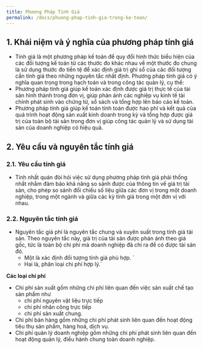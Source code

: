 ```yaml
---
title: Phương Pháp Tính Giá
permalink: /docs/phuong-phap-tinh-gia-trong-ke-toan/
---
```

## 1. Khái niệm và ý nghĩa của phương pháp tính giá 
* Tính giá là một phương pháp kế toán để quy đổi hình thức biểu hiện của các đối tượng kế toán từ các thước đo 
khác nhau về một thước đo chung là sử dụng thước đo tiền tệ để xác định giá trị ghi sổ của các đối tượng cần tính giá theo những nguyên tắc nhất định. 
Phương pháp tính giá có ý nghĩa quan trọng trong hạch toán và trong công tác quản lý, cụ thể: 
* Phương pháp tính giá giúp kế toán xác định được giá trị thực tế của tài sản hình thành trong đơn vị, giúp phản ánh các nghiệp vụ kinh tế tài chính phát sinh vào chứng từ, sổ sách và tổng hợp lên báo cáo kế toán. 
* Phương pháp tính giá giúp kế toán tính toán được hao phí và kết quả của quá trình hoạt động sản xuất kinh doanh trong kỳ và tổng hợp được giá trị của toàn bộ tài sản trong đơn vị giúp công tác quản lý và sử dụng tài sản của doanh nghiệp có hiệu quả. 
## 2. Yêu cầu và nguyên tắc tính giá 
### 2.1. Yêu cầu tính giá 
* Tính nhất quán đòi hỏi việc sử dụng phương pháp tính giá phải 
thống nhất nhằm đảm bảo khả năng so sánh được của thông tin về giá 
trị tài sản, cho phép so sánh đối chiếu số liệu giữa các đơn vị trong 
một doanh nghiệp, trong một ngành và giữa các kỳ tính giá trong một 
đơn vị với nhau. 
### 2.2. Nguyên tắc tính giá 
* Nguyên tắc giá phí là nguyên tắc chung và xuyên suất trong tính giá tài  sản. Theo nguyên tắc này, giá trị của tài sản  được phản ánh theo giá gốc, tức là toàn bộ chi phí mà doanh nghiệp đã chi ra để có được tài sản đó. 
  * Một là xác định đối tượng tính giá phù hợp. `
  * Hai là, phân loại chi phí hợp lý.`

 **Các loại chi phí**
  * Chi phí sản xuất gồm những chi phí liên quan đến việc sản xuất chế tạo sản phẩm như 
      * chi phí nguyên vật liệu trực tiếp
      * chi phí nhân công trực tiếp
	  * chi phí sản xuất chung.  
  * Chi  phí  bán  hàng  gồm  những chi  phí  phát  sinh  liên  quan  đến hoạt động tiêu thụ sản phẩm, hàng hoá, dịch vụ. 
  * Chi phí quản lý doanh nghiệp gồm những chi phí phát sinh liên quan đến hoạt động quản lý, điều hành chung toàn doanh nghiệp. 
